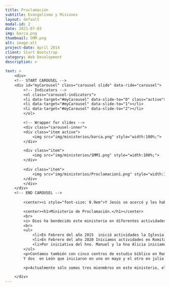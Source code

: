 ```yaml
---
title: Proclamación
subtitle: Evangelismo y Misiones
layout: default
modal-id: 2
date: 2021-07-03
img: barca.png
thumbnail: SMM.png
alt: image-alt
project-date: April 2014
client: Start Bootstrap
category: Web Development
description: >
    
text: >
    <div> 
    <!-- START CAROUSEL -->
    <div id="myCarousel" class="carousel slide" data-ride="carousel">
        <!-- Indicators -->
        <ol class="carousel-indicators">
        <li data-target="#myCarousel" data-slide-to="0" class="active"></li>
        <li data-target="#myCarousel" data-slide-to="1"></li>
        <li data-target="#myCarousel" data-slide-to="2"></li>
        </ol>

        <!-- Wrapper for slides -->
        <div class="carousel-inner">
        <div class="item active">
            <img src="img/ministerios/barca.png" style="width:100%;">
        </div>

        <div class="item">
            <img src="img/ministerios/SMM1.png" style="width:100%;">
        </div>
        
        <div class="item">
            <img src="img/ministerios/Proclamacion1.png" style="width:100%;">
        </div>
        </div>
    </div>
    <!-- END CAROUSEL -->
        
        <center><i style="font-size: 0.9em">Y Jesús se acercó y les habló diciendo: Toda potestad me es dada en el cielo y en la tierra. Por tanto, id, y haced discípulos a todas las naciones, bautizándolos en el nombre del Padre, y del Hijo, y del Espíritu Santo; enseñándoles que guarden todas las cosas que os he mandado; y he aquí yo estoy con vosotros todos los días, hasta el fin del mundo. Amén. Mateo 28:18-19.</i></center>

        <center><h1>Ministerio de Proclamación.</h1></center>
        <br>
        <i> Dios ha bendecido este ministerio en diferentes actividades, como:</i>
        <br>
        <ul>
            <li>En Febrero del año 2015  inició actividades la Iglesia Cristiana Bautista Cerrito de jerez.
            <li>En Febrero del año 2020 Iniciamos actividades en Romita,el trabajo ha sido muy difícil pero Dios ha sido bueno y aunque en forma muy lenta,pero hemos visto avance en el trabajo misionero.
            <li>Por iniciativa del hno. Manuel y la hna Alicia iniciamos trabajo misionero en la comunidad de Palo Colorado en Noviembre 2021
        </ul>
        <p>Contamos también con cinco centros de estudio bíblico en Romita, los que iniciamos en marzo de este año 2022
        Y dos  en León que iniciaron en uno en mayo y el otro en julio 2021</p>

        <p>Actualmente sólo somos tres mienmbros en este ministerio, el Hno. Marcelo,la Hna. Sara García y Hna. Esther Sánchez Líder del equipo. Pero somos apoyados por nuestra amada iglesia a lo largo de las actividades que vamos realizando en el año. Y estamos a la espera de cualquiera que se quiera unir al trabajo, todos son bienvenidos.</p>

    </div>
---
```


